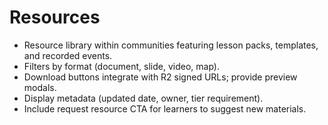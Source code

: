 # Resources

- Resource library within communities featuring lesson packs, templates, and recorded events.
- Filters by format (document, slide, video, map).
- Download buttons integrate with R2 signed URLs; provide preview modals.
- Display metadata (updated date, owner, tier requirement).
- Include request resource CTA for learners to suggest new materials.
